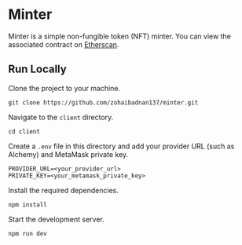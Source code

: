 # Minter

Minter is a simple non-fungible token (NFT) minter. You can view the associated contract on
[Etherscan](https://sepolia.etherscan.io/address/0xa3eb2FFDa48Fc29547928eCA3ECCF6Db149345Bb).

## Run Locally

Clone the project to your machine.

```
git clone https://github.com/zohaibadnan137/minter.git
```

Navigate to the `client` directory.

```
cd client
```

Create a `.env` file in this directory and add your provider URL (such as Alchemy) and MetaMask private key.

```
PROVIDER_URL=<your_provider_url>
PRIVATE_KEY=<your_metamask_private_key>
```

Install the required dependencies.

```
npm install
```

Start the development server.

```
npm run dev
```
